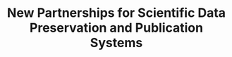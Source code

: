 ---
abstract: null
creators:
- Zhu Zhongming
- Xiaoshi Xing
- Christopher Lenhardt
- Robert R. Downs
- Robert S. Chen
date: null
document_url: https://services.phaidra.univie.ac.at/api/object/o:294492/download
grand_parent: iPRES
institutions: []
keywords:
- beijing
landing_page_url: https://phaidra.univie.ac.at/o:294492
language: eng
layout: publication
license: CC BY-SA 3.0 AT
notes_url: null
parent: iPRES 2007
publication_type: presentation
size: 185471
slides_url: null
source_name: iPRES
stream_url: null
title: New Partnerships for Scientific Data Preservation and Publication Systems
year: 2007
---